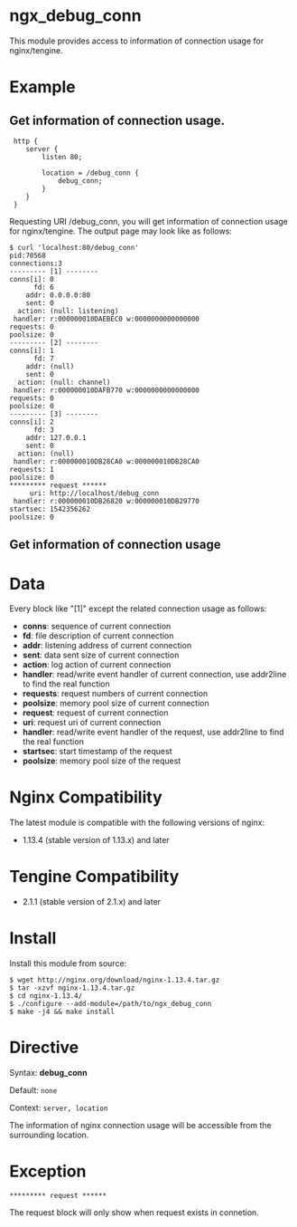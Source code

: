 ngx_debug_conn
==============

This module provides access to information of connection usage for nginx/tengine.

Example
=======

Get information of connection usage.
---------------------------------

```
 http {
    server {
        listen 80;

        location = /debug_conn {
            debug_conn;
        }
    }
 }
```

Requesting URI /debug_conn, you will get information of connection usage for nginx/tengine.
The output page may look like as follows:

```
$ curl 'localhost:80/debug_conn'
pid:70568
connections:3
--------- [1] --------
conns[i]: 0
      fd: 6
    addr: 0.0.0.0:80
    sent: 0
  action: (null: listening)
 handler: r:000000010DAEBEC0 w:0000000000000000
requests: 0
poolsize: 0
--------- [2] --------
conns[i]: 1
      fd: 7
    addr: (null)
    sent: 0
  action: (null: channel)
 handler: r:000000010DAFB770 w:0000000000000000
requests: 0
poolsize: 0
--------- [3] --------
conns[i]: 2
      fd: 3
    addr: 127.0.0.1
    sent: 0
  action: (null)
 handler: r:000000010DB28CA0 w:000000010DB28CA0
requests: 1
poolsize: 0
********* request ******
     uri: http://localhost/debug_conn
 handler: r:000000010DB26820 w:000000010DB29770
startsec: 1542356262
poolsize: 0
```

Get information of connection usage
-----------------------------------

Data
====

Every block like "[1]" except the related connection usage as follows:

* __conns__: sequence of current connection
* __fd__: file description of current connection
* __addr__: listening address of current connection
* __sent__: data sent size of current connection
* __action__: log action of current connection
* __handler__: read/write event handler of current connection, use addr2line to find the real function
* __requests__: request numbers of current connection
* __poolsize__: memory pool size of current connection
* __request__: request of current connection
* __uri__: request uri of current connection
* __handler__: read/write event handler of the request, use addr2line to find the real function
* __startsec__: start timestamp of the request
* __poolsize__: memory pool size of the request

Nginx Compatibility
===================

The latest module is compatible with the following versions of nginx:

* 1.13.4 (stable version of 1.13.x) and later

Tengine Compatibility
=====================

* 2.1.1 (stable version of 2.1.x) and later

Install
=======

Install this module from source:

```
$ wget http://nginx.org/download/nginx-1.13.4.tar.gz
$ tar -xzvf nginx-1.13.4.tar.gz
$ cd nginx-1.13.4/
$ ./configure --add-module=/path/to/ngx_debug_conn
$ make -j4 && make install
```

Directive
=========

Syntax: **debug_conn**

Default: `none`

Context: `server, location`

The information of nginx connection usage will be accessible from the surrounding location.

Exception
=========

```
********* request ******
```

The request block will only show when request exists in connetion.
